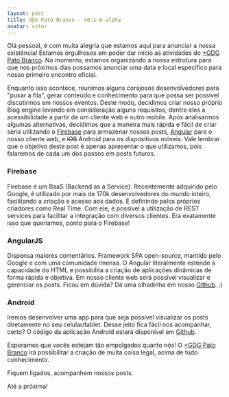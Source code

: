 ```yaml
---
layout: post
title: GDG Pato Branco - v0.1.0-alpha
avatar: vitor
---
```


Olá pessoal, é com muita alegria que estamos aqui para anunciar a nossa existência! Estamos orgulhosos em poder dar início as atividades do [+GDG Pato Branco](https://plus.google.com/106959989726351085766). No momento, estamos organizando a nossa estrutura para que nos próximos dias possamos anunciar uma data e local específico para nosso primeiro encontro oficial.

Enquanto isso acontece, reunimos alguns corajosos desenvolvedores para "puxar a fila", gerar conteúdo e conhecimento para que possa ser possível discutirmos em nossos eventos. Deste modo, decidimos criar nosso próprio Blog engine levando em consideração alguns requisitos, dentre eles a acessibilidade a partir de um cliente web e outro mobile. Após analisarmos algumas alternativas, decidimos que a maneira mais rápida e fácil de criar seria utilizando o [Firebase](https://www.firebase.com/) para armazenar nossos posts, [Angular](https://angularjs.org/) para o nosso cliente web, e <strike>iOS</strike> Android para os dispositivos móveis. Vale lembrar que o objetivo deste post é apenas apresentar o que utilizamos, pois falaremos de cada um dos passos em posts futuros.

### Firebase

Firebase é um BaaS (Backend as a Service). Recentemente adquirido pelo Google, é utilizado por mais de 170k desenvolvedores do mundo inteiro, facilitando a criação e acesso aos dados. É definindo pelos próprios criadores como Real Time. Com ele, é possível a utilização de REST services para facilitar a integração com diversos clientes. Era exatamente isso que queríamos, ponto para o Firebase!

### AngularJS

Dispensa maiores comentários. Framework SPA open-source, mantido pelo Google e com uma comunidade imensa. O Angular literalmente estende a capacidade do HTML e possibilita a criação de aplicações dinâmicas de forma rápida e objetiva. Em nosso cliente web será possível visualizar e gerenciar os posts. Ficou em dúvida? Dá uma olhadinha em nosso [Github](https://github.com/gdg-pato-branco/fireblog). ;)


### Android

Iremos desenvolver uma app para que seja possível visualizar os posts diretamente no seu celular/tablet. Desse jeito fica fácil nos acompanhar, certo? O código da aplicação Android estará disponível em [Github](https://github.com/gdg-pato-branco/fireblog-android).

Esperamos que vocês estejam tão empolgados quanto nós! O [+GDG Pato Branco](https://plus.google.com/106959989726351085766) irá possibilitar a criação de muita coisa legal, acima de tudo conhecimento.

Fiquem ligados, acompanhem nossos posts.

Até a próxima!
